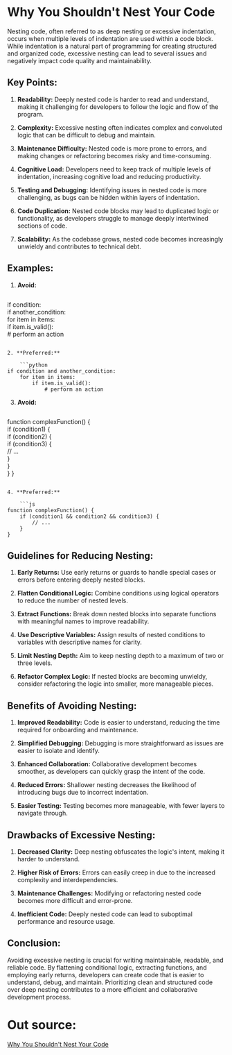 # Why You Shouldn't Nest Your Code

Nesting code, often referred to as deep nesting or excessive indentation, occurs when multiple levels of indentation are used within a code block. While indentation is a natural part of programming for creating structured and organized code, excessive nesting can lead to several issues and negatively impact code quality and maintainability.

## Key Points:

1. **Readability:** Deeply nested code is harder to read and understand, making it challenging for developers to follow the logic and flow of the program.
    
2. **Complexity:** Excessive nesting often indicates complex and convoluted logic that can be difficult to debug and maintain.
    
3. **Maintenance Difficulty:** Nested code is more prone to errors, and making changes or refactoring becomes risky and time-consuming.
    
4. **Cognitive Load:** Developers need to keep track of multiple levels of indentation, increasing cognitive load and reducing productivity.
    
5. **Testing and Debugging:** Identifying issues in nested code is more challenging, as bugs can be hidden within layers of indentation.
    
6. **Code Duplication:** Nested code blocks may lead to duplicated logic or functionality, as developers struggle to manage deeply intertwined sections of code.
    
7. **Scalability:** As the codebase grows, nested code becomes increasingly unwieldy and contributes to technical debt.
    

## Examples:

1. **Avoid:**
    
    ```python
if condition:     
	if another_condition:         
		for item in items:             
			if item.is_valid():                 
				# perform an action
```
    
2. **Preferred:**
    
    ```python
if condition and another_condition:     
	for item in items:         
		if item.is_valid():             
			# perform an action
```
    
3. **Avoid:**
    
    ```js
function complexFunction() {     
	if (condition1) {         
		if (condition2) {             
			if (condition3) {                 
				// ...             
			}         
		}     
	} 
}
```
    
4. **Preferred:**
    
    ```js
function complexFunction() {     
	if (condition1 && condition2 && condition3) {         
		// ...     
	} 
}
```
    

## Guidelines for Reducing Nesting:

1. **Early Returns:** Use early returns or guards to handle special cases or errors before entering deeply nested blocks.
    
2. **Flatten Conditional Logic:** Combine conditions using logical operators to reduce the number of nested levels.
    
3. **Extract Functions:** Break down nested blocks into separate functions with meaningful names to improve readability.
    
4. **Use Descriptive Variables:** Assign results of nested conditions to variables with descriptive names for clarity.
    
5. **Limit Nesting Depth:** Aim to keep nesting depth to a maximum of two or three levels.
    
6. **Refactor Complex Logic:** If nested blocks are becoming unwieldy, consider refactoring the logic into smaller, more manageable pieces.
    

## Benefits of Avoiding Nesting:

1. **Improved Readability:** Code is easier to understand, reducing the time required for onboarding and maintenance.
    
2. **Simplified Debugging:** Debugging is more straightforward as issues are easier to isolate and identify.
    
3. **Enhanced Collaboration:** Collaborative development becomes smoother, as developers can quickly grasp the intent of the code.
    
4. **Reduced Errors:** Shallower nesting decreases the likelihood of introducing bugs due to incorrect indentation.
    
5. **Easier Testing:** Testing becomes more manageable, with fewer layers to navigate through.
    

## Drawbacks of Excessive Nesting:

1. **Decreased Clarity:** Deep nesting obfuscates the logic's intent, making it harder to understand.
    
2. **Higher Risk of Errors:** Errors can easily creep in due to the increased complexity and interdependencies.
    
3. **Maintenance Challenges:** Modifying or refactoring nested code becomes more difficult and error-prone.
    
4. **Inefficient Code:** Deeply nested code can lead to suboptimal performance and resource usage.
    

## Conclusion:

Avoiding excessive nesting is crucial for writing maintainable, readable, and reliable code. By flattening conditional logic, extracting functions, and employing early returns, developers can create code that is easier to understand, debug, and maintain. Prioritizing clean and structured code over deep nesting contributes to a more efficient and collaborative development process.

# Out source:
[Why You Shouldn't Nest Your Code](https://www.youtube.com/watch?v=CFRhGnuXG-4&t=2s)